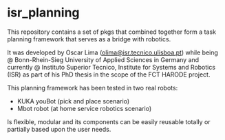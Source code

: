 isr_planning
===

This repository contains a set of pkgs that combined together form a
task planning framework that serves as a bridge with robotics.

It was developed by Oscar Lima (olima@isr.tecnico.ulisboa.pt) while
being @ Bonn-Rhein-Sieg University of Applied Sciences in Germany and
currently @ Instituto Superior Tecnico, Institute for Systems and Robotics (ISR)
as part of his PhD thesis in the scope of the FCT HARODE project.

This planning framework has been tested in two real robots:
- KUKA youBot (pick and place scenario)
- Mbot robot (at home service robotics scenario)

Is flexible, modular and its components can be easily reusable totally or partially
based upon the user needs.
